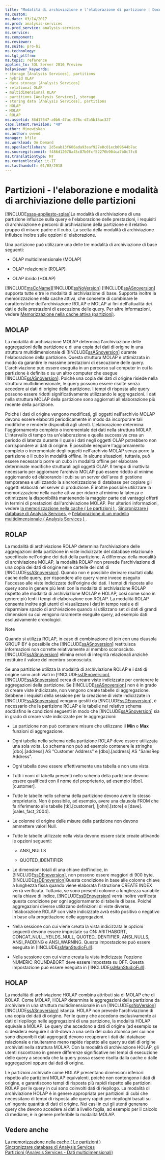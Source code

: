 ```yaml
---
title: "Modalità di archiviazione e l'elaborazione di partizione | Documenti Microsoft"
ms.custom: 
ms.date: 03/14/2017
ms.prod: analysis-services
ms.prod_service: analysis-services
ms.service: 
ms.component: 
ms.reviewer: 
ms.suite: pro-bi
ms.technology: 
ms.tgt_pltfrm: 
ms.topic: reference
applies_to: SQL Server 2016 Preview
helpviewer_keywords:
- storage [Analysis Services], partitions
- hybrid OLAP
- data storage [Analysis Services]
- relational OLAP
- multidimensional OLAP
- partitions [Analysis Services], storage
- storing data [Analysis Services], partitions
- HOLAP
- MOLAP
- ROLAP
ms.assetid: 86d17547-a0b6-47ac-876c-d7a5b15ac327
caps.latest.revision: "40"
author: Minewiskan
ms.author: owend
manager: kfile
ms.workload: On Demand
ms.openlocfilehash: 2d5eab13f606ada93eaf927e8c01ecb09644b7ac
ms.sourcegitcommit: f486d12078a45c87b0fcf52270b904ca7b0c7fc8
ms.translationtype: MT
ms.contentlocale: it-IT
ms.lasthandoff: 01/08/2018
---
```

# <a name="partitions---partition-storage-modes-and-processing"></a>Partizioni - l'elaborazione e modalità di archiviazione delle partizioni
[!INCLUDE[ssas-appliesto-sqlas](../../includes/ssas-appliesto-sqlas.md)]La modalità di archiviazione di una partizione influisce sulla query e l'elaborazione delle prestazioni, i requisiti di archiviazione e percorsi di archiviazione della partizione e il relativo gruppo di misure padre e il cubo. La scelta della modalità di archiviazione influisce inoltre sulle opzioni di elaborazione.  
  
 Una partizione può utilizzare una delle tre modalità di archiviazione di base seguenti:  
  
-   OLAP multidimensionale (MOLAP)  
  
-   OLAP relazionale (ROLAP)  
  
-   OLAP ibrido (HOLAP)  
  
 [!INCLUDE[msCoName](../../includes/msconame-md.md)][!INCLUDE[ssNoVersion](../../includes/ssnoversion-md.md)] [!INCLUDE[ssASnoversion](../../includes/ssasnoversion-md.md)] supporta tutte e tre le modalità di archiviazione di base. Supporta inoltre la memorizzazione nella cache attiva, che consente di combinare le caratteristiche dell'archiviazione ROLAP e MOLAP ai fini dell'attualità dei dati e delle prestazioni di esecuzione delle query. Per altre informazioni, vedere [Memorizzazione nella cache attiva &#40;partizioni&#41;](../../analysis-services/multidimensional-models-olap-logical-cube-objects/partitions-proactive-caching.md).  
  
## <a name="molap"></a>MOLAP  
 La modalità di archiviazione MOLAP determina l'archiviazione delle aggregazioni della partizione e di una copia dei dati di origine in una struttura multidimensionale di [!INCLUDE[ssASnoversion](../../includes/ssasnoversion-md.md)] durante l'elaborazione della partizione. Questa struttura MOLAP è ottimizzata in modo da garantire le massime prestazioni di esecuzione delle query. L'archiviazione può essere eseguita in un percorso sul computer in cui la partizione è definita o su un altro computer che esegue [!INCLUDE[ssASnoversion](../../includes/ssasnoversion-md.md)]. Poiché una copia dei dati di origine risiede nella struttura multidimensionale, le query possono essere risolte senza accedere ai dati di origine della partizione. I tempi di risposta alle query possono essere ridotti significativamente utilizzando le aggregazioni. I dati nella struttura MOLAP della partizione sono aggiornati all'elaborazione più recente della partizione.  
  
 Poiché i dati di origine vengono modificati, gli oggetti nell'archivio MOLAP devono essere elaborati periodicamente in modo da incorporare tali modifiche e renderle disponibili agli utenti. L'elaborazione determina l'aggiornamento completo o incrementale dei dati nella struttura MOLAP. L'intervallo di tempo tra un'elaborazione e quella successiva crea un periodo di latenza durante il quale i dati negli oggetti OLAP potrebbero non corrispondere ai dati di origine. È possibile eseguire l'aggiornamento completo o incrementale degli oggetti nell'archivio MOLAP senza porre la partizione o il cubo in modalità offline. In alcune situazioni, tuttavia, può essere necessario porre un cubo in modalità offline per elaborare determinate modifiche strutturali agli oggetti OLAP. Il tempo di inattività necessario per aggiornare l'archivio MOLAP può essere ridotto al minimo aggiornando ed elaborando i cubi su un server dell'area di gestione temporanea e utilizzando la sincronizzazione di database per copiare gli oggetti elaborati nel server di produzione. È inoltre possibile utilizzare la memorizzazione nella cache attiva per ridurre al minimo la latenza e ottimizzare la disponibilità mantenendo la maggior parte dei vantaggi offerti in termini di prestazioni dall'archiviazione MOLAP. Per ulteriori informazioni, vedere [la memorizzazione nella cache &#40; Le partizioni &#41; ](../../analysis-services/multidimensional-models-olap-logical-cube-objects/partitions-proactive-caching.md), [Sincronizzare i database di Analysis Services](../../analysis-services/multidimensional-models/synchronize-analysis-services-databases.md), e [l'elaborazione di un modello multidimensionale &#40; Analysis Services &#41; ](../../analysis-services/multidimensional-models/processing-a-multidimensional-model-analysis-services.md).  
  
## <a name="rolap"></a>ROLAP  
 La modalità di archiviazione ROLAP determina l'archiviazione delle aggregazioni della partizione in viste indicizzate del database relazionale specificato nell'origine dei dati della partizione. A differenza della modalità di archiviazione MOLAP, la modalità ROLAP non prevede l'archiviazione di una copia dei dati di origine nelle cartelle dei dati di [!INCLUDE[ssASnoversion](../../includes/ssasnoversion-md.md)]. Quando non è possibile derivare risultati dalla cache delle query, per rispondere alle query viene invece eseguito l'accesso alle viste indicizzate dell'origine dei dati. I tempi di risposta alle query sono in genere più lenti con la modalità di archiviazione ROLAP rispetto alle modalità di archiviazione MOLAP e HOLAP, così come sono in genere più lenti i tempi di elaborazione con ROLAP. La modalità ROLAP consente inoltre agli utenti di visualizzare i dati in tempo reale e di risparmiare spazio di archiviazione quando si utilizzano set di dati di grandi dimensioni su cui vengono raramente eseguite query, ad esempio dati esclusivamente cronologici.  
  
> [!NOTE]  
>  Quando si utilizza ROLAP, in caso di combinazione di join con una clausola GROUP BY è possibile che [!INCLUDE[ssASnoversion](../../includes/ssasnoversion-md.md)] restituisca informazioni non corrette relativamente al membro sconosciuto. [!INCLUDE[ssASnoversion](../../includes/ssasnoversion-md.md)] elimina errori di integrità relazionali anziché restituire il valore del membro sconosciuto.  
  
 Se una partizione utilizza la modalità di archiviazione ROLAP e i dati di origine sono archiviati in [!INCLUDE[ssDEnoversion](../../includes/ssdenoversion-md.md)], [!INCLUDE[ssASnoversion](../../includes/ssasnoversion-md.md)] cerca di creare viste indicizzate per contenere le aggregazioni della partizione. Se [!INCLUDE[ssASnoversion](../../includes/ssasnoversion-md.md)] non è in grado di creare viste indicizzate, non vengono create tabelle di aggregazione. Sebbene i requisiti della sessione per la creazione di viste indicizzate in [!INCLUDE[ssASnoversion](../../includes/ssasnoversion-md.md)] vengano gestiti da [!INCLUDE[ssDEnoversion](../../includes/ssdenoversion-md.md)], è necessario che la partizione ROLAP e le tabelle nel relativo schema soddisfino le condizioni seguenti in modo che [!INCLUDE[ssASnoversion](../../includes/ssasnoversion-md.md)] sia in grado di creare viste indicizzate per le aggregazioni:  
  
-   La partizione non può contenere misure che utilizzano il **Min** o **Max** funzioni di aggregazione.  
  
-   Ogni tabella nello schema della partizione ROLAP deve essere utilizzata una sola volta. Lo schema non può ad esempio contenere le stringhe [dbo].[address] AS "Customer Address" e [dbo].[address] AS "SalesRep Address".  
  
-   Ogni tabella deve essere effettivamente una tabella e non una vista.  
  
-   Tutti i nomi di tabella presenti nello schema della partizione devono essere qualificati con il nome del proprietario, ad esempio [dbo].[customer].  
  
-   Tutte le tabelle nello schema della partizione devono avere lo stesso proprietario. Non è possibile, ad esempio, avere una clausola FROM che fa riferimento alle tabelle [tk].[customer], [john].[store] e [dave].[sales_fact_2004].  
  
-   Le colonne di origine delle misure della partizione non devono ammettere valori Null.  
  
-   Tutte le tabelle utilizzate nella vista devono essere state create attivando le opzioni seguenti:  
  
    -   ANSI_NULLS  
  
    -   QUOTED_IDENTIFIER  
  
-   Le dimensioni totali di una chiave dell'indice, in [!INCLUDE[ssDEnoversion](../../includes/ssdenoversion-md.md)], non possono essere maggiori di 900 byte. [!INCLUDE[ssDEnoversion](../../includes/ssdenoversion-md.md)]Questa condizione in base alle colonne chiave a lunghezza fissa quando viene elaborata l'istruzione CREATE INDEX verrà verificata. Tuttavia, se sono presenti colonne a lunghezza variabile nella chiave di indice, [!INCLUDE[ssDEnoversion](../../includes/ssdenoversion-md.md)] verrà inoltre verificata questa condizione per ogni aggiornamento di tabelle di base. Poiché aggregazioni diverse utilizzano definizioni di viste diverse, l'elaborazione ROLAP con viste indicizzate avrà esito positivo o negativo in base alla progettazione delle aggregazioni.  
  
-   Nella sessione con cui viene creata la vista indicizzata le opzioni seguenti devono essere impostate su ON: ARITHABORT, CONCAT_NULL_YEILDS_NULL, QUOTED_IDENTIFIER, ANSI_NULLS, ANSI_PADDING e ANSI_WARNING. Questa impostazione può essere eseguita in [!INCLUDE[ssManStudioFull](../../includes/ssmanstudiofull-md.md)].  
  
-   Nella sessione con cui viene creata la vista indicizzata l'opzione NUMERIC_ROUNDABORT deve essere impostata su OFF. Questa impostazione può essere eseguita in [!INCLUDE[ssManStudioFull](../../includes/ssmanstudiofull-md.md)].  
  
## <a name="holap"></a>HOLAP  
 La modalità di archiviazione HOLAP combina attributi sia di MOLAP che di ROLAP. Come MOLAP, HOLAP determina le aggregazioni della partizione da archiviare in una struttura multidimensionale in un [!INCLUDE[ssNoVersion](../../includes/ssnoversion-md.md)] [!INCLUDE[ssASnoversion](../../includes/ssasnoversion-md.md)] istanza. HOLAP non prevede l'archiviazione di una copia dei dati di origine. Per le query che accedono esclusivamente ai dati di riepilogo nelle aggregazioni di una partizione, la modalità HOLAP equivale a MOLAP. Le query che accedono a dati di origine (ad esempio se si desidera eseguire il drill-down a una cella del cubo atomica per cui non sono disponibili dati aggregati) devono recuperare i dati dal database relazionale e risulteranno meno rapide rispetto alle query su dati di origine archiviati nella struttura MOLAP. Con la modalità di archiviazione HOLAP, gli utenti riscontrano in genere differenze significative nei tempi di esecuzione delle query a seconda che la query possa essere risolta dalla cache o dalle aggregazioni oppure dai dati di origine.  
  
 Le partizioni archiviate come HOLAP presentano dimensioni inferiori rispetto alle partizioni MOLAP equivalenti, poiché non contengono i dati di origine, e garantiscono tempi di risposta più rapidi rispetto alle partizioni ROLAP per le query in cui sono coinvolti dati di riepilogo. La modalità di archiviazione HOLAP è in genere appropriata per partizioni di cubi che necessitano di tempi di risposta alle query rapidi per riepiloghi basati su un'ingente quantità di dati di origine. Nei casi in cui gli utenti generano query che devono accedere ai dati a livello foglia, ad esempio per il calcolo di mediane, è in genere preferibile la modalità MOLAP.  
  
## <a name="see-also"></a>Vedere anche  
 [La memorizzazione nella cache &#40; Le partizioni &#41;](../../analysis-services/multidimensional-models-olap-logical-cube-objects/partitions-proactive-caching.md)   
 [Sincronizzare database di Analysis Services](../../analysis-services/multidimensional-models/synchronize-analysis-services-databases.md)   
 [Partizioni &#40;Analysis Services - Dati multidimensionali&#41;](../../analysis-services/multidimensional-models-olap-logical-cube-objects/partitions-analysis-services-multidimensional-data.md)  
  
  
